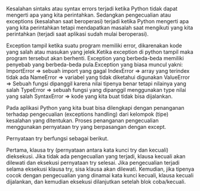 Kesalahan sintaks atau syntax errors terjadi ketika Python tidak dapat mengerti apa yang kita perintahkan. Sedangkan pengecualian atau exceptions (kesalahan saat beroperasi) terjadi ketika Python mengerti apa yang kita perintahkan tetapi mendapatkan masalah saat mengikuti yang kita perintahkan (terjadi saat aplikasi sudah mulai beroperasi).

Exception tampil ketika suatu program memiliki error, dikarenakan kode yang salah atau masukan yang jelek.Ketika exception di python tampil maka program tersebut akan berhenti. Exception yang berbeda-beda memiliki penyebab yang berbeda-beda pula.Exception yang biasa muncul yakni: ImportError => sebuah import yang gagal IndexError => array yang terindex tidak ada NameError => variabel yang tidak diketahui digunakan ValueError => Sebuah fungsi dipanggil karena nilai tipenya benar tetapi nilainya yang salah TypeError => sebuah fungsi yang dipanggil menggunakan type nilai yang salah SyntaxError => kode yang kita buat tidak bisa dijalankan.

Pada aplikasi Python yang kita buat bisa dilengkapi dengan penanganan terhadap pengecualian (exceptions handling) dari kelompok (tipe) kesalahan yang ditentukan. Proses penanganan pengecualian menggunakan pernyataan try yang berpasangan dengan except.

Pernyataan try berfungsi sebagai berikut.

Pertama, klausa try (pernyataan antara kata kunci try dan kecuali) dieksekusi.
Jika tidak ada pengecualian yang terjadi, klausa kecuali akan dilewati dan eksekusi pernyataan try selesai.
Jika pengecualian terjadi selama eksekusi klausa try, sisa klausa akan dilewati. Kemudian, jika tipenya cocok dengan pengecualian yang dinamai kata kunci kecuali, klausa kecuali dijalankan, dan kemudian eksekusi dilanjutkan setelah blok coba/kecuali.

